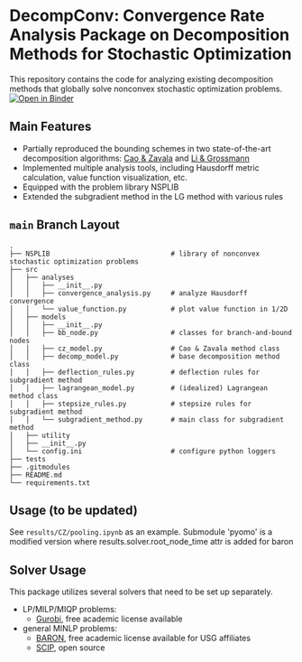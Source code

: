 # DecompConv: Convergence Rate Analysis Package on Decomposition Methods for Stochastic Optimization

This repository contains the code for analyzing existing decomposition methods
that globally solve nonconvex stochastic optimization problems.
[![Open in Binder](https://mybinder.org/badge_logo.svg)](https://mybinder.org/v2/gh/yship1002/decomp/HEAD)

## Main Features
- Partially reproduced the bounding schemes in two state-of-the-art decomposition algorithms: [Cao & Zavala](https://link.springer.com/article/10.1007/s10898-019-00769-y) and [Li & Grossmann](https://link.springer.com/article/10.1007/s10898-019-00816-8)
- Implemented multiple analysis tools, including Hausdorff metric calculation, value function visualization, etc.
- Equipped with the problem library NSPLIB
- Extended the subgradient method in the LG method with various rules

## `main` Branch Layout
```
.
├── NSPLIB                              # library of nonconvex stochastic optimization problems
├── src
│   ├── analyses
│   │   ├── __init__.py
│   │   ├── convergence_analysis.py     # analyze Hausdorff convergence
│   │   └── value_function.py           # plot value function in 1/2D
│   ├── models
│   │   ├── __init__.py
│   │   ├── bb_node.py                  # classes for branch-and-bound nodes
│   │   ├── cz_model.py                 # Cao & Zavala method class
│   │   ├── decomp_model.py             # base decomposition method class
│   │   ├── deflection_rules.py         # deflection rules for subgradient method
│   │   ├── lagrangean_model.py         # (idealized) Lagrangean method class
│   │   ├── stepsize_rules.py           # stepsize rules for subgradient method
│   │   └── subgradient_method.py       # main class for subgradient method
│   ├── utility
│   ├── __init__.py
│   └── config.ini                      # configure python loggers
├── tests
├── .gitmodules
├── README.md
└── requirements.txt
```

## Usage (to be updated)

See `results/CZ/pooling.ipynb` as an example.
Submodule 'pyomo' is a modified version where results.solver.root_node_time attr is added for baron

## Solver Usage

This package utilizes several solvers that need to be set up separately.

- LP/MILP/MIQP problems:
    - [Gurobi](https://www.gurobi.com), free academic license available
- general MINLP problems:
    - [BARON](https://minlp.com/baron-solver), free academic license available for USG affiliates
    - [SCIP](https://www.scipopt.org), open source
